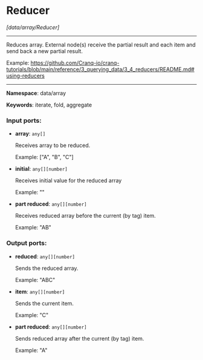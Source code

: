 # Reducer

_[data/array/Reducer]_

---

Reduces array. External node(s) receive the partial result and each item and send back a new partial result.

Example:
https://github.com/Cranq-io/cranq-tutorials/blob/main/reference/3_querying_data/3_4_reducers/README.md#using-reducers

---

__Namespace__: data/array

__Keywords__: iterate, fold, aggregate

### Input ports:

* __array__: ` any[] `

    Receives array to be reduced.
    
    Example:
    ["A", "B", "C"]


* __initial__: ` any[][number] `

    Receives initial value for the reduced array
    
    Example:
    ""


* __part reduced__: ` any[][number] `

    Receives reduced array before the current (by tag) item.
    
    Example:
    "AB"

### Output ports:

* __reduced__: ` any[][number] `

    Sends the reduced array.
    
    Example:
    "ABC"


* __item__: ` any[][number] `

    Sends the current item.
    
    Example:
    "C"


* __part reduced__: ` any[][number] `

    Sends reduced array after the current (by tag) item.
    
    Example:
    "A"

